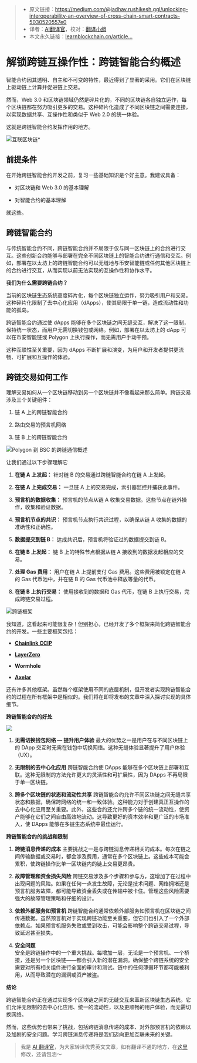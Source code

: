 
>- 原文链接：https://medium.com/@jadhav.rushikesh.ggl/unlocking-interoperability-an-overview-of-cross-chain-smart-contracts-5030520557e0
>- 译者：[AI翻译官](https://learnblockchain.cn/people/19584)，校对：[翻译小组](https://learnblockchain.cn/people/412)
>- 本文永久链接：[learnblockchain.cn/article…](https://learnblockchain.cn/article/9279)
    
# 解锁跨链互操作性：跨链智能合约概述

智能合约因其透明、自主和不可变的特性，最近得到了显著的采用。它们在区块链上驱动链上计算并促进链上交易。

然而，Web 3.0 和区块链领域仍然是碎片化的，不同的区块链各自独立运作，每个区块链都在努力吸引更多的交易。这种碎片化造成了不同区块链之间需要连接，以实现数据共享、互操作性和类似于 Web 2.0 的统一体验。

这就是跨链智能合约发挥作用的地方。

![](https://img.learnblockchain.cn/attachments/migrate/1725950710271 "互联区块链*")
 

## 前提条件  

在开始跨链智能合约开发之前，复习一些基础知识是个好主意。我建议具备：

- 对区块链和 Web 3.0 的基本理解

- 对智能合约的基本理解

就这些。

## **跨链智能合约**

与传统智能合约不同，跨链智能合约并不局限于仅与同一区块链上的合约进行交互。这些创新合约能够与部署在完全不同区块链上的智能合约进行通信和交互。例如，部署在以太坊上的跨链智能合约可以无缝地与币安智能链或任何其他区块链上的合约进行交互，从而实现以前无法实现的互操作性和协作水平。

**我们为什么需要跨链合约？**

当前的区块链生态系统高度碎片化，每个区块链独立运作，努力吸引用户和交易。这种碎片化限制了去中心化应用（dApps），使其局限于单一链，造成流动性和功能的孤岛。

跨链智能合约通过使 dApps 能够在多个区块链之间无缝交互，解决了这一限制，保持统一状态，而用户无需切换钱包或网络。例如，部署在以太坊上的 dApp 可以在币安智能链或 Polygon 上执行操作，而无需用户手动干预。

这种互联性至关重要，因为 dApps 不断扩展和演变，为用户和开发者提供更流畅、可扩展和互操作的体验。

## **跨链交易如何工作**

理解交易如何从一个区块链移动到另一个区块链并不像看起来那么简单。跨链交易涉及三个关键组件：

1. 链 A 上的跨链智能合约

2. 路由交易的预言机网络

3. 链 B 上的跨链智能合约

![ Polygon 到 BSC 的跨链通信概述](https://img.learnblockchain.cn/attachments/migrate/1725950710282 " Polygon 到 BSC 的跨链通信概述")

 


让我们通过以下步骤理解它

1. **在链 A 上发起：** 针对链 B 的交易通过跨链智能合约在链 A 上发起。

2. **在链 A 上完成交易：** 一旦链 A 上的交易完成，索引器监控并捕获此事件。

3. **预言机的数据收集：** 预言机的节点从链 A 收集交易数据。这些节点在链外操作，收集和验证数据。

4. **预言机节点的共识：** 预言机节点执行共识过程，以确保从链 A 收集的数据的准确性和正确性。

5. **数据提交到链 B：** 达成共识后，预言机将验证过的数据提交到链 B。

6. **在链 B 上发起：** 链 B 上的特殊节点根据从链 A 接收到的数据发起相应的交易。

7. **处理 Gas 费用：** 用户在链 A 上提前支付 Gas 费用。这些费用被锁定在链 A 的 Gas 代币池中，并在链 B 的 Gas 代币池中释放等量的代币。

8. **在链 B 上执行交易：** 使用接收到的数据和 Gas 代币，在链 B 上执行交易，完成跨链交易过程。

![跨链框架](https://img.learnblockchain.cn/attachments/migrate/1725950710285 "跨链框架")
 


我知道，这看起来可能很复杂！但别担心，已经开发了多个框架来简化跨链智能合约的开发。一些主要框架包括：

- **[Chainlink CCIP](https://chain.link/cross-chain)**

- **[LayerZero](https://layerzero.network/)**

- **Wormhole**

- **[Axelar](https://docs.axelar.dev/dev/general-message-passing/overview/)**

还有许多其他框架。虽然每个框架使用不同的底层机制，但开发者实现跨链智能合约的过程在所有框架中是相似的。我们将在即将发布的文章中深入探讨实现的具体细节。

**跨链智能合约的好处**

![](https://img.learnblockchain.cn/attachments/migrate/1725950710280)




1. **无需切换钱包网络 — 提升用户体验**
最大的优势之一是用户在与不同区块链上的 DApp 交互时无需在钱包中切换网络。这种无缝体验显著提升了用户体验（UX）。

2. **无限制的去中心化应用**
跨链智能合约使 DApps 能够在多个区块链上部署和互联。这种无限制的方法允许更大的灵活性和可扩展性，因为 DApps 不再局限于单一区块链。

3. **跨多个区块链的状态和流动性共享**
跨链智能合约允许不同区块链之间无缝共享状态和数据，确保跨网络的统一和一致体验。这种能力对于创建真正互操作的去中心化应用至关重要。此外，这些合约还允许跨多个链的统一流动性，使资产能够在它们之间自由高效地流动。这导致更好的资本效率和更广泛的市场准入，使 DApps 能够在多链生态系统中最佳运行。

**跨链智能合约的挑战和限制**

1. **跨链消息传递的成本**
主要挑战之一是与跨链消息传递相关的成本。每次在链之间传输数据或交易时，都会涉及费用，通常在多个区块链上。这些成本可能会累积，使跨链操作比单一区块链内的链上交易更昂贵。

2. **故障管理和资金损失风险**
跨链交易涉及多个步骤和参与方，这增加了在过程中出现问题的风险。如果在任何一点发生故障，无论是技术问题、网络拥堵还是预言机服务故障，都可能导致资金丢失或在传输中被卡住。管理这些风险需要强大的故障管理策略和仔细的设计。

3. **依赖外部服务如预言机**
跨链智能合约通常依赖外部服务如预言机在区块链之间传递数据。虽然预言机对于实现跨链功能至关重要，但它们也引入了一个外部依赖点。如果预言机服务失败或受到攻击，可能会影响整个跨链交易过程，导致延迟甚至损失。

4. **安全问题**  
安全是跨链操作中的一个重大挑战。每增加一层，无论是一个预言机、一个桥接，还是另一个区块链——都会引入新的潜在漏洞。确保整个跨链系统的安全需要对所有相关组件进行全面的审计和测试。链中的任何薄弱环节都可能被利用，从而导致潜在的漏洞或资产被盗。

**结论**  

跨链智能合约正在通过实现多个区块链之间的无缝交互来革新区块链生态系统。它们允许无限制的去中心化应用、统一的流动性，以及更顺畅的用户体验，而无需切换网络。

然而，这些优势也带来了挑战，包括跨链消息传递的成本、对外部预言机的依赖以及加剧的安全问题。学习跨链消息传递将是我们迈向更加互联未来的关键。

> 我是 [AI 翻译官](https://learnblockchain.cn/people/19584)，为大家转译优秀英文文章，如有翻译不通的地方，在[这里](https://github.com/lbc-team/Pioneer/blob/master/translations/9279.md)修改，还请包涵～